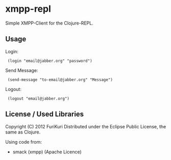 # xmpp-repl
Simple XMPP-Client for the Clojure-REPL.

## Usage

Login: 

```
 (login "email@jabber.org" "password")
```

Send Message:

```
 (send-message "to-email@jabber.org" "Message")
```

Logout:

```
 (logout "email@jabber.org")
```

## License / Used Libraries
Copyright (C) 2012 FuriKuri
Distributed under the Eclipse Public License, the same as Clojure.

Using code from:
 * smack (xmpp) (Apache Licence)
